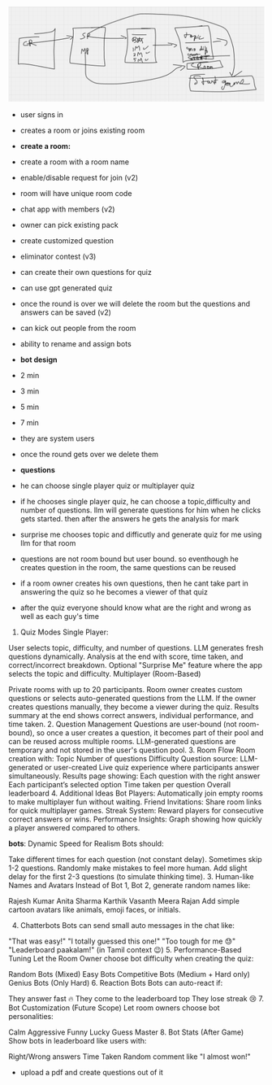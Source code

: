 ![design](design.png)
- user signs in
- creates a room or joins existing room
- **create a room:**
- create a room with a room name 
- enable/disable request for join (v2)
- room will have unique room code
- chat app with members (v2)
- owner can pick existing pack
- create customized question
- eliminator contest (v3)
- can create their own questions for quiz
- can use gpt generated quiz
- once the round is over we will delete the room but the questions and answers
    can be saved (v2)
- can kick out people from the room 
- ability to rename and assign bots 
- **bot design**
- 2 min 
- 3 min
- 5 min
- 7 min
- they are system users 
- once the round gets over we delete them

- **questions**
- he can choose single player quiz or multiplayer quiz
- if he chooses single player quiz, he can choose a topic,difficulty and number of questions. llm will generate questions for him when he clicks gets started. then after the answers he gets the analysis for mark
- surprise me chooses topic and difficutly and generate quiz for me using llm for that room
- questions are not room bound but user bound. so eventhough he creates question in the room, the same questions can be reused
- if a room owner creates his own questions, then he cant take part in answering the quiz so he becomes a viewer of that quiz
- after the quiz everyone should know what are the right and wrong as well as each guy's time
1. Quiz Modes
Single Player:

User selects topic, difficulty, and number of questions.
LLM generates fresh questions dynamically.
Analysis at the end with score, time taken, and correct/incorrect breakdown.
Optional "Surprise Me" feature where the app selects the topic and difficulty.
Multiplayer (Room-Based)

Private rooms with up to 20 participants.
Room owner creates custom questions or selects auto-generated questions from the LLM.
If the owner creates questions manually, they become a viewer during the quiz.
Results summary at the end shows correct answers, individual performance, and time taken.
2. Question Management
Questions are user-bound (not room-bound), so once a user creates a question, it becomes part of their pool and can be reused across multiple rooms.
LLM-generated questions are temporary and not stored in the user's question pool.
3. Room Flow
Room creation with:
Topic
Number of questions
Difficulty
Question source: LLM-generated or user-created
Live quiz experience where participants answer simultaneously.
Results page showing:
Each question with the right answer
Each participant’s selected option
Time taken per question
Overall leaderboard
4. Additional Ideas
Bot Players: Automatically join empty rooms to make multiplayer fun without waiting.
Friend Invitations: Share room links for quick multiplayer games.
Streak System: Reward players for consecutive correct answers or wins.
Performance Insights: Graph showing how quickly a player answered compared to others.

**bots**:
Dynamic Speed for Realism
Bots should:

Take different times for each question (not constant delay).
Sometimes skip 1-2 questions.
Randomly make mistakes to feel more human.
Add slight delay for the first 2-3 questions (to simulate thinking time).
3. Human-like Names and Avatars
Instead of Bot 1, Bot 2, generate random names like:

Rajesh Kumar
Anita Sharma
Karthik Vasanth
Meera Rajan
Add simple cartoon avatars like animals, emoji faces, or initials.

4. Chatterbots
Bots can send small auto messages in the chat like:

"That was easy!"
"I totally guessed this one!"
"Too tough for me 😓"
"Leaderboard paakalam!" (in Tamil context 😉)
5. Performance-Based Tuning
Let the Room Owner choose bot difficulty when creating the quiz:

Random Bots (Mixed)
Easy Bots
Competitive Bots (Medium + Hard only)
Genius Bots (Only Hard)
6. Reaction Bots
Bots can auto-react if:

They answer fast 🔥
They come to the leaderboard top
They lose streak 😢
7. Bot Customization (Future Scope)
Let room owners choose bot personalities:

Calm
Aggressive
Funny
Lucky Guess Master
8. Bot Stats (After Game)
Show bots in leaderboard like users with:

Right/Wrong answers
Time Taken
Random comment like "I almost won!"

- upload a pdf and create questions out of it
